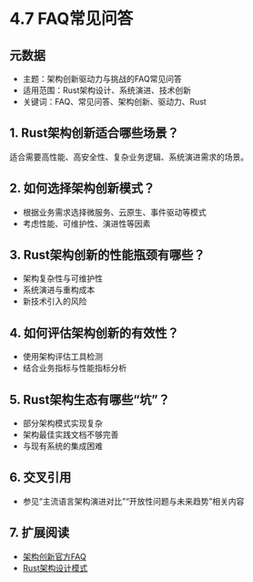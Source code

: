 # 4.7 FAQ常见问答

## 元数据

- 主题：架构创新驱动力与挑战的FAQ常见问答
- 适用范围：Rust架构设计、系统演进、技术创新
- 关键词：FAQ、常见问答、架构创新、驱动力、Rust

## 1. Rust架构创新适合哪些场景？

适合需要高性能、高安全性、复杂业务逻辑、系统演进需求的场景。

## 2. 如何选择架构创新模式？

- 根据业务需求选择微服务、云原生、事件驱动等模式
- 考虑性能、可维护性、演进性等因素

## 3. Rust架构创新的性能瓶颈有哪些？

- 架构复杂性与可维护性
- 系统演进与重构成本
- 新技术引入的风险

## 4. 如何评估架构创新的有效性？

- 使用架构评估工具检测
- 结合业务指标与性能指标分析

## 5. Rust架构生态有哪些“坑”？

- 部分架构模式实现复杂
- 架构最佳实践文档不够完善
- 与现有系统的集成困难

## 6. 交叉引用

- 参见“主流语言架构演进对比”“开放性问题与未来趋势”相关内容

## 7. 扩展阅读

- [架构创新官方FAQ](https://martinfowler.com/articles/patterns-of-distributed-systems/)
- [Rust架构设计模式](https://github.com/rust-lang/awesome-rust)
